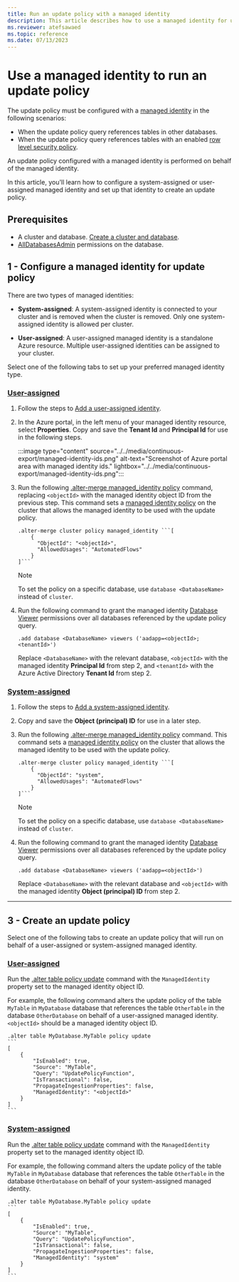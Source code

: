 ```yaml
---
title: Run an update policy with a managed identity
description: This article describes how to use a managed identity for update policy in Azure Data Explorer.
ms.reviewer: atefsawaed
ms.topic: reference
ms.date: 07/13/2023
---
```

# Use a managed identity to run an update policy

The update policy must be configured with a [managed identity](../../managed-identities-overview.md) in the following scenarios:
- When the update policy query references tables in other databases.
- When the update policy query references tables with an enabled [row level security policy](./rowlevelsecuritypolicy.md).

An update policy configured with a managed identity is performed on behalf of the managed identity.

In this article, you'll learn how to configure a system-assigned or user-assigned managed identity and set up that identity to create an update policy.

## Prerequisites

* A cluster and database. [Create a cluster and database](../../create-cluster-and-database.md).
* [AllDatabasesAdmin](../access-control/role-based-access-control.md) permissions on the database.

## 1 - Configure a managed identity for update policy

There are two types of managed identities:

* **System-assigned**: A system-assigned identity is connected to your cluster and is removed when the cluster is removed. Only one system-assigned identity is allowed per cluster.

* **User-assigned**: A user-assigned managed identity is a standalone Azure resource. Multiple user-assigned identities can be assigned to your cluster.

Select one of the following tabs to set up your preferred managed identity type.

### [User-assigned](#tab/user-assigned)

1. Follow the steps to [Add a user-assigned identity](../../configure-managed-identities-cluster.md#add-a-user-assigned-identity).

1. In the Azure portal, in the left menu of your managed identity resource, select **Properties**. Copy and save the **Tenant Id** and **Principal Id** for use in the following steps.

    :::image type="content" source="../../media/continuous-export/managed-identity-ids.png" alt-text="Screenshot of Azure portal area with managed identity ids." lightbox="../../media/continuous-export/managed-identity-ids.png":::

1. Run the following [.alter-merge managed_identity policy](./alter-merge-managed-identity-policy-command.md) command, replacing `<objectId>` with the managed identity object ID from the previous step. This command sets a [managed identity policy](../management/managed-identity-policy.md) on the cluster that allows the managed identity to be used with the update policy.

    ````kusto
    .alter-merge cluster policy managed_identity ```[
        {
          "ObjectId": "<objectId>",
          "AllowedUsages": "AutomatedFlows"
        }
    ]```
    ````

    > [!NOTE]
    > To set the policy on a specific database, use `database <DatabaseName>` instead of `cluster`.

1. Run the following command to grant the managed identity [Database Viewer](../access-control/role-based-access-control.md) permissions over all databases referenced by the update policy query.

    ```kusto
    .add database <DatabaseName> viewers ('aadapp=<objectId>;<tenantId>')
    ```

    Replace `<DatabaseName>` with the relevant database, `<objectId>` with the managed identity **Principal Id** from step 2, and `<tenantId>` with the Azure Active Directory **Tenant Id** from step 2.

### [System-assigned](#tab/system-assigned)

1. Follow the steps to [Add a system-assigned identity](../../configure-managed-identities-cluster.md#add-a-system-assigned-identity).

1. Copy and save the **Object (principal) ID** for use in a later step.

1. Run the following [.alter-merge managed_identity policy](./alter-merge-managed-identity-policy-command.md) command. This command sets a [managed identity policy](../management/managed-identity-policy.md) on the cluster that allows the managed identity to be used with the update policy.

    ````kusto
    .alter-merge cluster policy managed_identity ```[
        {
          "ObjectId": "system",
          "AllowedUsages": "AutomatedFlows"
        }
    ]```
    ````

    > [!NOTE]
    > To set the policy on a specific database, use `database <DatabaseName>` instead of `cluster`.

1. Run the following command to grant the managed identity [Database Viewer](../access-control/role-based-access-control.md) permissions over all databases referenced by the update policy query.

    ```kusto
    .add database <DatabaseName> viewers ('aadapp=<objectId>')
    ```

    Replace `<DatabaseName>` with the relevant database and `<objectId>` with the managed identity **Object (principal) ID** from step 2.

---

## 3 - Create an update policy

Select one of the following tabs to create an update policy that will run on behalf of a user-assigned or system-assigned managed identity.

### [User-assigned](#tab/user-assigned)

Run the [.alter table policy update](alter-table-update-policy-command.md) command with the `ManagedIdentity` property set to the managed identity object ID.

For example, the following command alters the update policy of the table `MyTable` in `MyDatabase` database that references the table `OtherTable` in the database `OtherDatabase` on behalf of a user-assigned managed identity. `<objectId>` should be a managed identity object ID.

````kusto
.alter table MyDatabase.MyTable policy update
```
[
    {
        "IsEnabled": true,
        "Source": "MyTable",
        "Query": "UpdatePolicyFunction",
        "IsTransactional": false,
        "PropagateIngestionProperties": false,
        "ManagedIdentity": "<objectId>"
    }
]
```
````

### [System-assigned](#tab/system-assigned)

Run the [.alter table policy update](alter-table-update-policy-command.md) command with the `ManagedIdentity` property set to the managed identity object ID.

For example, the following command alters the update policy of the table `MyTable` in `MyDatabase` database that references the table `OtherTable` in the database `OtherDatabase` on behalf of your system-assigned managed identity.

````kusto
.alter table MyDatabase.MyTable policy update
```
[
    {
        "IsEnabled": true,
        "Source": "MyTable",
        "Query": "UpdatePolicyFunction",
        "IsTransactional": false,
        "PropagateIngestionProperties": false,
        "ManagedIdentity": "system"
    }
]
```
````
